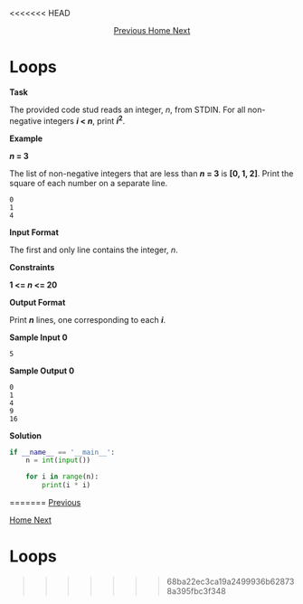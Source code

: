 <<<<<<< HEAD
<p style="width: 100%; text-align: center">
    <a href="https://github.com/Kevin-Lago/python-hackerrank-solutions/tree/main/src/introduction/python_division">
        Previous
    </a>
    <a style="width: 100%; text-align: center" href="https://github.com/Kevin-Lago/python-hackerrank-solutions">
        Home
    </a>
    <a href="https://github.com/Kevin-Lago/python-hackerrank-solutions/tree/main/src/introduction/write_a_function">
        Next
    </a>
</p>

# Loops

__Task__

The provided code stud reads an integer, _n_, from STDIN. For all non-negative integers ___i_ < _n___, print ___i_<sup>2</sup>__.

__Example__

___n_ = 3__

The list of non-negative integers that are less than ___n_ = 3__ is __[0, 1, 2]__. Print the square of each number on a separate line.

```
0
1
4
```

__Input Format__

The first and only line contains the integer, _n_.

__Constraints__

__1 <= _n_ <= 20__

__Output Format__

Print ___n___ lines, one corresponding to each ___i___.

__Sample Input 0__

```
5
```

__Sample Output 0__

```
0
1
4
9
16
```

__Solution__

```python
if __name__ == '__main__':
    n = int(input())

    for i in range(n):
        print(i * i)
```
=======
<a href="https://github.com/Kevin-Lago/python-hackerrank-solutions/tree/main/src/introduction/python_division">
    Previous
</a>

<a style="width: 100%;" href="https://github.com/Kevin-Lago/python-hackerrank-solutions">
    Home
</a>

<a href="https://github.com/Kevin-Lago/python-hackerrank-solutions/tree/main/src/introduction/write_a_function">
    Next
</a>


# Loops
>>>>>>> 68ba22ec3ca19a2499936b628738a395fbc3f348

